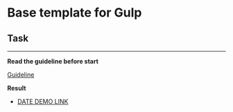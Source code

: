 # Base template for Gulp

## Task

---
**Read the guideline before start**

[Guideline](https://github.com/mate-academy/js_task-DOM-guideline)

**Result**

- [DATE DEMO LINK](https://aleks-mos.github.io/sass-scss.aleks-mos/)


